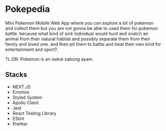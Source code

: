 # Pokepedia

Mini Pokemon Mobile Web App where you can explore a lot of pokemon and collect them but you are not gonna be able to used them for pokemon battle. because what kind of sick individual would hunt and snatch an animal from their natural habitat and possibly separate them from their family and loved one. and then pit them to battle and beat their own kind for entertainment and sport?.

TL:DR: Pokemon is an isekai sabung ayam.

## Stacks

- NEXT.JS
- Emotion
- Styled System
- Apollo Client
- Jest
- React Testing Library
- ESlint
- Prettier
